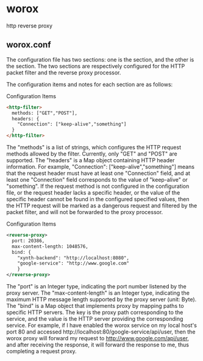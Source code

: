 # worox
http reverse proxy


## worox.conf
The configuration file has two sections: one is the <http-filter> section, and the other is the <reverse-proxy> section. The two sections are respectively configured for the HTTP packet filter and the reverse proxy processor.

The configuration items and notes for each section are as follows:

<http-filter> Configuration Items
```html
<http-filter>
  methods: ["GET","POST"],
  headers: {
    "Connection": ["keep-alive","something"]
  }
</http-filter>
```
The "methods" is a list of strings, which configures the HTTP request methods allowed by the filter. Currently, only "GET" and "POST" are supported. The "headers" is a Map object containing HTTP header information. For example, "Connection": ["keep-alive","something"] means that the request header must have at least one "Connection" field, and at least one "Connection" field corresponds to the value of "keep-alive" or "something". If the request method is not configured in the configuration file, or the request header lacks a specific header, or the value of the specific header cannot be found in the configured specified values, then the HTTP request will be marked as a dangerous request and filtered by the packet filter, and will not be forwarded to the proxy processor.

<reverse-proxy> Configuration Items
```xml
<reverse-proxy>
  port: 20386,
  max-content-length: 1048576,
  bind: {
    "xynth-backend": "http://localhost:8080",
    "google-service": "http://www.google.com"
    }
</reverse-proxy>
```
The "port" is an Integer type, indicating the port number listened by the proxy server. The "max-content-length" is an Integer type, indicating the maximum HTTP message length supported by the proxy server (unit: Byte). The "bind" is a Map object that implements proxy by mapping paths to specific HTTP servers. The key is the proxy path corresponding to the service, and the value is the HTTP server providing the corresponding service. For example, if I have enabled the worox service on my local host's port 80 and accessed http://localhost:80/google-service/api/user, then the worox proxy will forward my request to http://www.google.com/api/user, and after receiving the response, it will forward the response to me, thus completing a request proxy.
